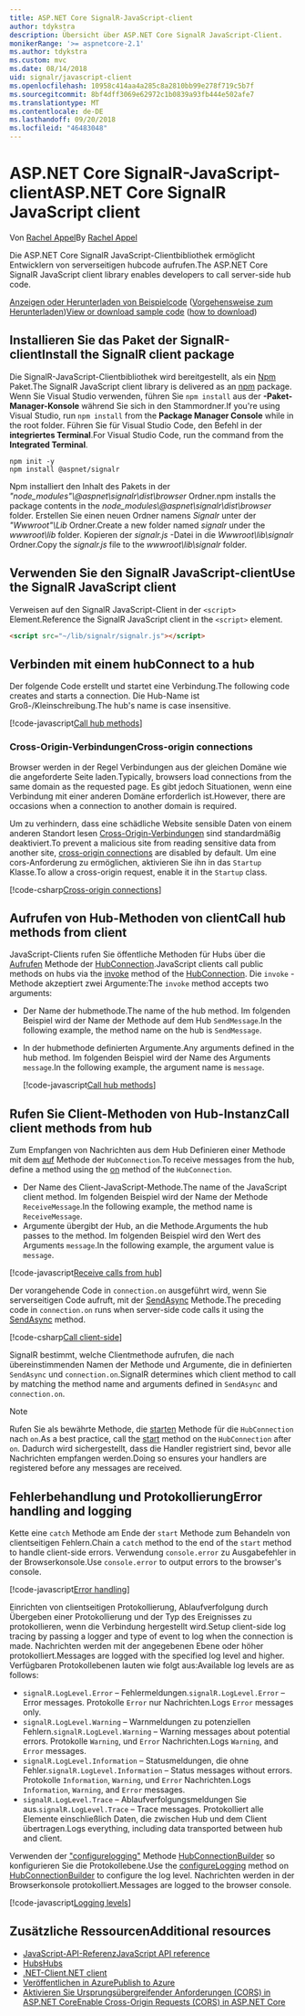 ```yaml
---
title: ASP.NET Core SignalR-JavaScript-client
author: tdykstra
description: Übersicht über ASP.NET Core SignalR JavaScript-Client.
monikerRange: '>= aspnetcore-2.1'
ms.author: tdykstra
ms.custom: mvc
ms.date: 08/14/2018
uid: signalr/javascript-client
ms.openlocfilehash: 10958c414aa4a285c8a2810bb99e278f719c5b7f
ms.sourcegitcommit: 8bf4dff3069e62972c1b0839a93fb444e502afe7
ms.translationtype: MT
ms.contentlocale: de-DE
ms.lasthandoff: 09/20/2018
ms.locfileid: "46483048"
---
```

# <a name="aspnet-core-signalr-javascript-client"></a><span data-ttu-id="d11e8-103">ASP.NET Core SignalR-JavaScript-client</span><span class="sxs-lookup"><span data-stu-id="d11e8-103">ASP.NET Core SignalR JavaScript client</span></span>

<span data-ttu-id="d11e8-104">Von [Rachel Appel](http://twitter.com/rachelappel)</span><span class="sxs-lookup"><span data-stu-id="d11e8-104">By [Rachel Appel](http://twitter.com/rachelappel)</span></span>

<span data-ttu-id="d11e8-105">Die ASP.NET Core SignalR JavaScript-Clientbibliothek ermöglicht Entwicklern von serverseitigen hubcode aufrufen.</span><span class="sxs-lookup"><span data-stu-id="d11e8-105">The ASP.NET Core SignalR JavaScript client library enables developers to call server-side hub code.</span></span>

<span data-ttu-id="d11e8-106">[Anzeigen oder Herunterladen von Beispielcode](https://github.com/aspnet/Docs/tree/live/aspnetcore/signalr/javascript-client/sample) ([Vorgehensweise zum Herunterladen](xref:tutorials/index#how-to-download-a-sample))</span><span class="sxs-lookup"><span data-stu-id="d11e8-106">[View or download sample code](https://github.com/aspnet/Docs/tree/live/aspnetcore/signalr/javascript-client/sample) ([how to download](xref:tutorials/index#how-to-download-a-sample))</span></span>

## <a name="install-the-signalr-client-package"></a><span data-ttu-id="d11e8-107">Installieren Sie das Paket der SignalR-client</span><span class="sxs-lookup"><span data-stu-id="d11e8-107">Install the SignalR client package</span></span>

<span data-ttu-id="d11e8-108">Die SignalR-JavaScript-Clientbibliothek wird bereitgestellt, als ein [Npm](https://www.npmjs.com/) Paket.</span><span class="sxs-lookup"><span data-stu-id="d11e8-108">The SignalR JavaScript client library is delivered as an [npm](https://www.npmjs.com/) package.</span></span> <span data-ttu-id="d11e8-109">Wenn Sie Visual Studio verwenden, führen Sie `npm install` aus der **-Paket-Manager-Konsole** während Sie sich in den Stammordner.</span><span class="sxs-lookup"><span data-stu-id="d11e8-109">If you're using Visual Studio, run `npm install` from the **Package Manager Console** while in the root folder.</span></span> <span data-ttu-id="d11e8-110">Führen Sie für Visual Studio Code, den Befehl in der **integriertes Terminal**.</span><span class="sxs-lookup"><span data-stu-id="d11e8-110">For Visual Studio Code, run the command from the **Integrated Terminal**.</span></span>

  ```console
  npm init -y
  npm install @aspnet/signalr
  ```

<span data-ttu-id="d11e8-111">Npm installiert den Inhalt des Pakets in der *"node_modules"\\@aspnet\signalr\dist\browser* Ordner.</span><span class="sxs-lookup"><span data-stu-id="d11e8-111">npm installs the package contents in the *node_modules\\@aspnet\signalr\dist\browser* folder.</span></span> <span data-ttu-id="d11e8-112">Erstellen Sie einen neuen Ordner namens *Signalr* unter der *"Wwwroot"\\Lib* Ordner.</span><span class="sxs-lookup"><span data-stu-id="d11e8-112">Create a new folder named *signalr* under the *wwwroot\\lib* folder.</span></span> <span data-ttu-id="d11e8-113">Kopieren der *signalr.js* -Datei in die *Wwwroot\lib\signalr* Ordner.</span><span class="sxs-lookup"><span data-stu-id="d11e8-113">Copy the *signalr.js* file to the *wwwroot\lib\signalr* folder.</span></span>

## <a name="use-the-signalr-javascript-client"></a><span data-ttu-id="d11e8-114">Verwenden Sie den SignalR JavaScript-client</span><span class="sxs-lookup"><span data-stu-id="d11e8-114">Use the SignalR JavaScript client</span></span>

<span data-ttu-id="d11e8-115">Verweisen auf den SignalR JavaScript-Client in der `<script>` Element.</span><span class="sxs-lookup"><span data-stu-id="d11e8-115">Reference the SignalR JavaScript client in the `<script>` element.</span></span>

```html
<script src="~/lib/signalr/signalr.js"></script>
```

## <a name="connect-to-a-hub"></a><span data-ttu-id="d11e8-116">Verbinden mit einem hub</span><span class="sxs-lookup"><span data-stu-id="d11e8-116">Connect to a hub</span></span>

<span data-ttu-id="d11e8-117">Der folgende Code erstellt und startet eine Verbindung.</span><span class="sxs-lookup"><span data-stu-id="d11e8-117">The following code creates and starts a connection.</span></span> <span data-ttu-id="d11e8-118">Die Hub-Name ist Groß-/Kleinschreibung.</span><span class="sxs-lookup"><span data-stu-id="d11e8-118">The hub's name is case insensitive.</span></span>

[!code-javascript[Call hub methods](javascript-client/sample/wwwroot/js/chat.js?range=9-12,28)]

### <a name="cross-origin-connections"></a><span data-ttu-id="d11e8-119">Cross-Origin-Verbindungen</span><span class="sxs-lookup"><span data-stu-id="d11e8-119">Cross-origin connections</span></span>

<span data-ttu-id="d11e8-120">Browser werden in der Regel Verbindungen aus der gleichen Domäne wie die angeforderte Seite laden.</span><span class="sxs-lookup"><span data-stu-id="d11e8-120">Typically, browsers load connections from the same domain as the requested page.</span></span> <span data-ttu-id="d11e8-121">Es gibt jedoch Situationen, wenn eine Verbindung mit einer anderen Domäne erforderlich ist.</span><span class="sxs-lookup"><span data-stu-id="d11e8-121">However, there are occasions when a connection to another domain is required.</span></span>

<span data-ttu-id="d11e8-122">Um zu verhindern, dass eine schädliche Website sensible Daten von einem anderen Standort lesen [Cross-Origin-Verbindungen](xref:security/cors) sind standardmäßig deaktiviert.</span><span class="sxs-lookup"><span data-stu-id="d11e8-122">To prevent a malicious site from reading sensitive data from another site, [cross-origin connections](xref:security/cors) are disabled by default.</span></span> <span data-ttu-id="d11e8-123">Um eine cors-Anforderung zu ermöglichen, aktivieren Sie ihn in das `Startup` Klasse.</span><span class="sxs-lookup"><span data-stu-id="d11e8-123">To allow a cross-origin request, enable it in the `Startup` class.</span></span>

[!code-csharp[Cross-origin connections](javascript-client/sample/Startup.cs?highlight=29-35,56)]

## <a name="call-hub-methods-from-client"></a><span data-ttu-id="d11e8-124">Aufrufen von Hub-Methoden von client</span><span class="sxs-lookup"><span data-stu-id="d11e8-124">Call hub methods from client</span></span>

<span data-ttu-id="d11e8-125">JavaScript-Clients rufen Sie öffentliche Methoden für Hubs über die [Aufrufen](/javascript/api/%40aspnet/signalr/hubconnection#invoke) Methode der [HubConnection](/javascript/api/%40aspnet/signalr/hubconnection).</span><span class="sxs-lookup"><span data-stu-id="d11e8-125">JavaScript clients call public methods on hubs via the [invoke](/javascript/api/%40aspnet/signalr/hubconnection#invoke) method of the [HubConnection](/javascript/api/%40aspnet/signalr/hubconnection).</span></span> <span data-ttu-id="d11e8-126">Die `invoke` -Methode akzeptiert zwei Argumente:</span><span class="sxs-lookup"><span data-stu-id="d11e8-126">The `invoke` method accepts two arguments:</span></span>

* <span data-ttu-id="d11e8-127">Der Name der hubmethode.</span><span class="sxs-lookup"><span data-stu-id="d11e8-127">The name of the hub method.</span></span> <span data-ttu-id="d11e8-128">Im folgenden Beispiel wird der Name der Methode auf dem Hub `SendMessage`.</span><span class="sxs-lookup"><span data-stu-id="d11e8-128">In the following example, the method name on the hub is `SendMessage`.</span></span>
* <span data-ttu-id="d11e8-129">In der hubmethode definierten Argumente.</span><span class="sxs-lookup"><span data-stu-id="d11e8-129">Any arguments defined in the hub method.</span></span> <span data-ttu-id="d11e8-130">Im folgenden Beispiel wird der Name des Arguments `message`.</span><span class="sxs-lookup"><span data-stu-id="d11e8-130">In the following example, the argument name is `message`.</span></span>

  [!code-javascript[Call hub methods](javascript-client/sample/wwwroot/js/chat.js?range=24)]

## <a name="call-client-methods-from-hub"></a><span data-ttu-id="d11e8-131">Rufen Sie Client-Methoden von Hub-Instanz</span><span class="sxs-lookup"><span data-stu-id="d11e8-131">Call client methods from hub</span></span>

<span data-ttu-id="d11e8-132">Zum Empfangen von Nachrichten aus dem Hub Definieren einer Methode mit dem [auf](/javascript/api/%40aspnet/signalr/hubconnection#on) Methode der `HubConnection`.</span><span class="sxs-lookup"><span data-stu-id="d11e8-132">To receive messages from the hub, define a method using the [on](/javascript/api/%40aspnet/signalr/hubconnection#on) method of the `HubConnection`.</span></span>

* <span data-ttu-id="d11e8-133">Der Name des Client-JavaScript-Methode.</span><span class="sxs-lookup"><span data-stu-id="d11e8-133">The name of the JavaScript client method.</span></span> <span data-ttu-id="d11e8-134">Im folgenden Beispiel wird der Name der Methode `ReceiveMessage`.</span><span class="sxs-lookup"><span data-stu-id="d11e8-134">In the following example, the method name is `ReceiveMessage`.</span></span>
* <span data-ttu-id="d11e8-135">Argumente übergibt der Hub, an die Methode.</span><span class="sxs-lookup"><span data-stu-id="d11e8-135">Arguments the hub passes to the method.</span></span> <span data-ttu-id="d11e8-136">Im folgenden Beispiel wird den Wert des Arguments `message`.</span><span class="sxs-lookup"><span data-stu-id="d11e8-136">In the following example, the argument value is `message`.</span></span>

[!code-javascript[Receive calls from hub](javascript-client/sample/wwwroot/js/chat.js?range=14-19)]

<span data-ttu-id="d11e8-137">Der vorangehende Code in `connection.on` ausgeführt wird, wenn Sie serverseitigen Code aufruft, mit der [SendAsync](/dotnet/api/microsoft.aspnetcore.signalr.clientproxyextensions.sendasync) Methode.</span><span class="sxs-lookup"><span data-stu-id="d11e8-137">The preceding code in `connection.on` runs when server-side code calls it using the [SendAsync](/dotnet/api/microsoft.aspnetcore.signalr.clientproxyextensions.sendasync) method.</span></span>

[!code-csharp[Call client-side](javascript-client/sample/hubs/chathub.cs?range=8-11)]

<span data-ttu-id="d11e8-138">SignalR bestimmt, welche Clientmethode aufrufen, die nach übereinstimmenden Namen der Methode und Argumente, die in definierten `SendAsync` und `connection.on`.</span><span class="sxs-lookup"><span data-stu-id="d11e8-138">SignalR determines which client method to call by matching the method name and arguments defined in `SendAsync` and `connection.on`.</span></span>

> [!NOTE]
> <span data-ttu-id="d11e8-139">Rufen Sie als bewährte Methode, die [starten](/javascript/api/%40aspnet/signalr/hubconnection#start) Methode für die `HubConnection` nach `on`.</span><span class="sxs-lookup"><span data-stu-id="d11e8-139">As a best practice, call the [start](/javascript/api/%40aspnet/signalr/hubconnection#start) method on the `HubConnection` after `on`.</span></span> <span data-ttu-id="d11e8-140">Dadurch wird sichergestellt, dass die Handler registriert sind, bevor alle Nachrichten empfangen werden.</span><span class="sxs-lookup"><span data-stu-id="d11e8-140">Doing so ensures your handlers are registered before any messages are received.</span></span>

## <a name="error-handling-and-logging"></a><span data-ttu-id="d11e8-141">Fehlerbehandlung und Protokollierung</span><span class="sxs-lookup"><span data-stu-id="d11e8-141">Error handling and logging</span></span>

<span data-ttu-id="d11e8-142">Kette eine `catch` Methode am Ende der `start` Methode zum Behandeln von clientseitigen Fehlern.</span><span class="sxs-lookup"><span data-stu-id="d11e8-142">Chain a `catch` method to the end of the `start` method to handle client-side errors.</span></span> <span data-ttu-id="d11e8-143">Verwendung `console.error` zu Ausgabefehler in der Browserkonsole.</span><span class="sxs-lookup"><span data-stu-id="d11e8-143">Use `console.error` to output errors to the browser's console.</span></span>

[!code-javascript[Error handling](javascript-client/sample/wwwroot/js/chat.js?range=28)]

<span data-ttu-id="d11e8-144">Einrichten von clientseitigen Protokollierung, Ablaufverfolgung durch Übergeben einer Protokollierung und der Typ des Ereignisses zu protokollieren, wenn die Verbindung hergestellt wird.</span><span class="sxs-lookup"><span data-stu-id="d11e8-144">Setup client-side log tracing by passing a logger and type of event to log when the connection is made.</span></span> <span data-ttu-id="d11e8-145">Nachrichten werden mit der angegebenen Ebene oder höher protokolliert.</span><span class="sxs-lookup"><span data-stu-id="d11e8-145">Messages are logged with the specified log level and higher.</span></span> <span data-ttu-id="d11e8-146">Verfügbaren Protokollebenen lauten wie folgt aus:</span><span class="sxs-lookup"><span data-stu-id="d11e8-146">Available log levels are as follows:</span></span>

* <span data-ttu-id="d11e8-147">`signalR.LogLevel.Error` &ndash; Fehlermeldungen.</span><span class="sxs-lookup"><span data-stu-id="d11e8-147">`signalR.LogLevel.Error` &ndash; Error messages.</span></span> <span data-ttu-id="d11e8-148">Protokolle `Error` nur Nachrichten.</span><span class="sxs-lookup"><span data-stu-id="d11e8-148">Logs `Error` messages only.</span></span>
* <span data-ttu-id="d11e8-149">`signalR.LogLevel.Warning` &ndash; Warnmeldungen zu potenziellen Fehlern.</span><span class="sxs-lookup"><span data-stu-id="d11e8-149">`signalR.LogLevel.Warning` &ndash; Warning messages about potential errors.</span></span> <span data-ttu-id="d11e8-150">Protokolle `Warning`, und `Error` Nachrichten.</span><span class="sxs-lookup"><span data-stu-id="d11e8-150">Logs `Warning`, and `Error` messages.</span></span>
* <span data-ttu-id="d11e8-151">`signalR.LogLevel.Information` &ndash; Statusmeldungen, die ohne Fehler.</span><span class="sxs-lookup"><span data-stu-id="d11e8-151">`signalR.LogLevel.Information` &ndash; Status messages without errors.</span></span> <span data-ttu-id="d11e8-152">Protokolle `Information`, `Warning`, und `Error` Nachrichten.</span><span class="sxs-lookup"><span data-stu-id="d11e8-152">Logs `Information`, `Warning`, and `Error` messages.</span></span>
* <span data-ttu-id="d11e8-153">`signalR.LogLevel.Trace` &ndash; Ablaufverfolgungsmeldungen Sie aus.</span><span class="sxs-lookup"><span data-stu-id="d11e8-153">`signalR.LogLevel.Trace` &ndash; Trace messages.</span></span> <span data-ttu-id="d11e8-154">Protokolliert alle Elemente einschließlich Daten, die zwischen Hub und dem Client übertragen.</span><span class="sxs-lookup"><span data-stu-id="d11e8-154">Logs everything, including data transported between hub and client.</span></span>

<span data-ttu-id="d11e8-155">Verwenden der ["configurelogging"](/javascript/api/%40aspnet/signalr/hubconnectionbuilder#configurelogging) Methode [HubConnectionBuilder](/javascript/api/%40aspnet/signalr/hubconnectionbuilder) so konfigurieren Sie die Protokollebene.</span><span class="sxs-lookup"><span data-stu-id="d11e8-155">Use the [configureLogging](/javascript/api/%40aspnet/signalr/hubconnectionbuilder#configurelogging) method on [HubConnectionBuilder](/javascript/api/%40aspnet/signalr/hubconnectionbuilder) to configure the log level.</span></span> <span data-ttu-id="d11e8-156">Nachrichten werden in der Browserkonsole protokolliert.</span><span class="sxs-lookup"><span data-stu-id="d11e8-156">Messages are logged to the browser console.</span></span>

[!code-javascript[Logging levels](javascript-client/sample/wwwroot/js/chat.js?range=9-12)]

## <a name="additional-resources"></a><span data-ttu-id="d11e8-157">Zusätzliche Ressourcen</span><span class="sxs-lookup"><span data-stu-id="d11e8-157">Additional resources</span></span>

* [<span data-ttu-id="d11e8-158">JavaScript-API-Referenz</span><span class="sxs-lookup"><span data-stu-id="d11e8-158">JavaScript API reference</span></span>](/javascript/api/?view=signalr-js-latest)
* [<span data-ttu-id="d11e8-159">Hubs</span><span class="sxs-lookup"><span data-stu-id="d11e8-159">Hubs</span></span>](xref:signalr/hubs)
* [<span data-ttu-id="d11e8-160">.NET-Client</span><span class="sxs-lookup"><span data-stu-id="d11e8-160">.NET client</span></span>](xref:signalr/dotnet-client)
* [<span data-ttu-id="d11e8-161">Veröffentlichen in Azure</span><span class="sxs-lookup"><span data-stu-id="d11e8-161">Publish to Azure</span></span>](xref:signalr/publish-to-azure-web-app)
* [<span data-ttu-id="d11e8-162">Aktivieren Sie Ursprungsübergreifender Anforderungen (CORS) in ASP.NET Core</span><span class="sxs-lookup"><span data-stu-id="d11e8-162">Enable Cross-Origin Requests (CORS) in ASP.NET Core</span></span>](xref:security/cors)
